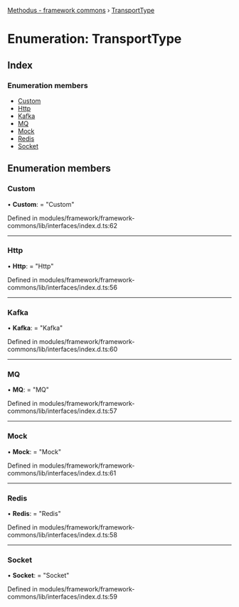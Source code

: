 [Methodus - framework commons](../globals.md) › [TransportType](modules/framework/common/transporttype.md)

# Enumeration: TransportType

## Index

### Enumeration members

* [Custom](#custom)
* [Http](#http)
* [Kafka](#kafka)
* [MQ](#mq)
* [Mock](#mock)
* [Redis](#redis)
* [Socket](#socket)

## Enumeration members

###  Custom

• **Custom**: = "Custom"

Defined in modules/framework/framework-commons/lib/interfaces/index.d.ts:62

___

###  Http

• **Http**: = "Http"

Defined in modules/framework/framework-commons/lib/interfaces/index.d.ts:56

___

###  Kafka

• **Kafka**: = "Kafka"

Defined in modules/framework/framework-commons/lib/interfaces/index.d.ts:60

___

###  MQ

• **MQ**: = "MQ"

Defined in modules/framework/framework-commons/lib/interfaces/index.d.ts:57

___

###  Mock

• **Mock**: = "Mock"

Defined in modules/framework/framework-commons/lib/interfaces/index.d.ts:61

___

###  Redis

• **Redis**: = "Redis"

Defined in modules/framework/framework-commons/lib/interfaces/index.d.ts:58

___

###  Socket

• **Socket**: = "Socket"

Defined in modules/framework/framework-commons/lib/interfaces/index.d.ts:59
